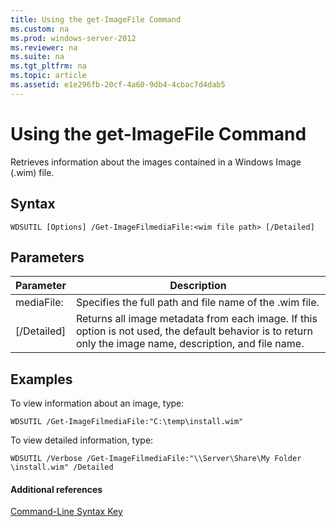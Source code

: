 ```yaml
---
title: Using the get-ImageFile Command
ms.custom: na
ms.prod: windows-server-2012
ms.reviewer: na
ms.suite: na
ms.tgt_pltfrm: na
ms.topic: article
ms.assetid: e1e296fb-20cf-4a60-9db4-4cbac7d4dab5
---
```

# Using the get-ImageFile Command
Retrieves information about the images contained in a Windows Image \(.wim\) file.

## Syntax

```
WDSUTIL [Options] /Get-ImageFilmediaFile:<wim file path> [/Detailed]
```

## Parameters

|Parameter|Description|
|-------------|---------------|
mediaFile:<WIM file path>|Specifies the full path and file name of the .wim file.|
|\[\/Detailed\]|Returns all image metadata from each image. If this option is not used, the default behavior is to return only the image name, description, and file name.|

## <a name="BKMK_examples"></a>Examples
To view information about an image, type:

```
WDSUTIL /Get-ImageFilmediaFile:"C:\temp\install.wim"
```

To view detailed information, type:

```
WDSUTIL /Verbose /Get-ImageFilmediaFile:"\\Server\Share\My Folder \install.wim" /Detailed
```

#### Additional references
[Command-Line Syntax Key](../../Command-Line-Syntax-Key.md)


